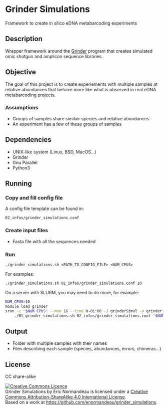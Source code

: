 # Grinder Simulations

Framework to create in silico eDNA metabarcoding experiments

## Description

Wrapper framework around the
[Grinder](https://sourceforge.net/projects/biogrinder/) program that creates
simulated omic shotgun and amplicon sequence libraries.

## Objective

The goal of this project is to create experiements with multiple samples at
relative abundances that behave more like what is observed in real eDNA
metabarcoding projects.

### Assumptions

- Groups of samples share similair species and relative abundances
- An experiment has a few of these groups of samples

## Dependencies

- UNIX-like system (Linux, BSD, MacOS...)
- Grinder
- Gnu Parallel
- Python3

## Running

### Copy and fill config file

A config file template can be found in:
```
02_infos/grinder_simulations.conf
```

### Create input files

- Fasta file with all the sequences needed

### Run

```
./grinder_simulations.sh <PATH_TO_CONFIG_FILE> <NUM_CPUS>
```

For examples:

```
./grinder_simulations.sh 02_infos/grinder_simulations.conf 10
```

On a server with SLURM, you may need to do more, for example:

```bash
NUM_CPUS=10
module load grinder
srun -c "$NUM_CPUS" --mem 1G --time 0-01:00 -J grinderSimul -o grinder_simul_%j.log \
    ./01_grinder_simulations.sh 02_infos/grinder_simulations.conf "$NUM_CPUS"
```

## Output

- Folder with multiple samples with their names
- Files describing each sample (species, abundances, errors, chimeras...)

## License

CC share-alike

<a rel="license" href="http://creativecommons.org/licenses/by-sa/4.0/"><img alt="Creative Commons Licence" style="border-width:0" src="https://i.creativecommons.org/l/by-sa/4.0/88x31.png" /></a><br /><span xmlns:dct="http://purl.org/dc/terms/" property="dct:title">Grinder Simulations</span> by <span xmlns:cc="http://creativecommons.org/ns#" property="cc:attributionName">Eric Normandeau</span> is licensed under a <a rel="license" href="http://creativecommons.org/licenses/by-sa/4.0/">Creative Commons Attribution-ShareAlike 4.0 International License</a>.<br />Based on a work at <a xmlns:dct="http://purl.org/dc/terms/" href="https://github.com/enormandeau/grinder_simulations" rel="dct:source">https://github.com/enormandeau/grinder_simulations</a>.
